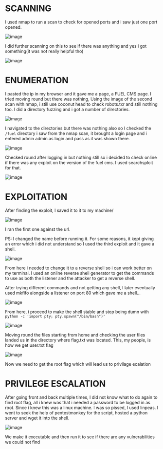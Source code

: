 # SCANNING

I used nmap to run a scan to check for opened ports and i saw just one port opened. 

![image](https://github.com/user-attachments/assets/707a32cf-4884-421c-9289-2bb9e0cd8157)

I did further scanning on this to see if there was anything and yes i got something(it was not really helpful tho)

![image](https://github.com/user-attachments/assets/3154ecc8-7c0f-452a-9332-d76c7b710d81)

# ENUMERATION

I pasted the ip in my browser and it gave me a page, a FUEL CMS page. I tried moving round but there was nothing, Using the image of the second scan with nmap, i still use coconut head to check robots.txr and still nothing too. I did a directory fuzzing
and i got a number of directories.

![image](https://github.com/user-attachments/assets/0231f25d-f270-4bba-8008-48c10cc40bce)

I navigated to the directories but there was nothing also so I checked the ```/fuel``` directory i saw from the nmap scan, it brought a login page and i entered admin admin as login and pass as it was shown there.

![image](https://github.com/user-attachments/assets/44f70a8a-2916-47e0-b6a0-d629e119389e)

Checked round after logging in but nothing still so i decided to check online if there was any exploit on the version of the fuel cms. I used searchsploit for that.

![image](https://github.com/user-attachments/assets/e918cec4-edf4-4e0b-907c-7971a4d19405)

# EXPLOITATION

After finding the exploit, I saved it to it to my machine/

![image](https://github.com/user-attachments/assets/1b3cd828-ad11-4b8a-b6cc-5de3f70285ba)

I ran the first one against the url. 

PS: I changed the name before running it. For some reasons, it kept giving an error which i did not understand so I used the third exploit and it gave a shell. 

![image](https://github.com/user-attachments/assets/fe6e75b2-68e2-41b1-a4fd-148369f17499)

From here i needed to change it to a reverse shell so i can work better on my terminal. I used an online reverse shell generator to get the commands to use as both the listener and the attacker to get a reverse shell.

After trying different commands and not getting any shell, I later eventually used mkfifo alongside a listener on port 80 which gave me a shell...

![image](https://github.com/user-attachments/assets/7796cd7d-d208-4da9-8e8e-b17f3baadb5f)

From here, i proceed to make the shell stable and stop being dumn with ```python -c 'import pty; pty.spawn("/bin/bash")'```

![image](https://github.com/user-attachments/assets/d893bce2-becd-4154-ab5b-da53b2848d9b)

Moving round the files starting from home and checking the user files landed us in the directory where flag.txt was located. This, my people, is how we get user.txt flag

![image](https://github.com/user-attachments/assets/460030e9-295d-455f-ae31-fc769bbd28ec)

Now we need to get the root flag which will lead us to privilage ecalation

# PRIVILEGE ESCALATION

After going front and back multiple times, I did not know what to do again to find root flag, all i knew was that i needed a password to be logged in as root. Since i knew this was a linux machine. I was so pissed, I used linpeas. I went to seek the help of pentestmonkey for the script, hosted a python server and wget it into the shell. 

![image](https://github.com/user-attachments/assets/22da3cfe-080a-4c52-90c2-7d5a7722afcf)

We make it executable and then run it to see if there are any vulnerabilities we could not find



